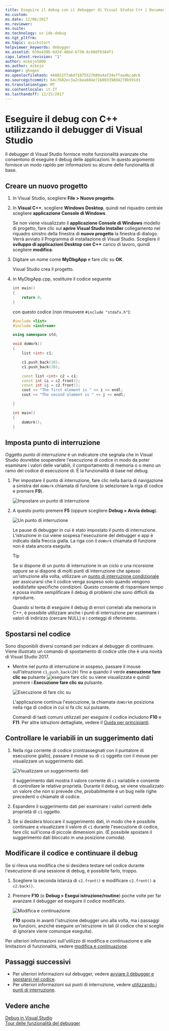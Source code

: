 ```yaml
---
title: Eseguire il debug con il debugger di Visual Studio C++ | Documenti Microsoft
ms.custom: 
ms.date: 12/06/2017
ms.reviewer: 
ms.suite: 
ms.technology: vs-ide-debug
ms.tgt_pltfrm: 
ms.topic: quickstart
helpviewer_keywords: debugger
ms.assetid: 639e430b-6d2d-46bd-b738-8c60dfb384f1
caps.latest.revision: "1"
author: mikejo5000
ms.author: mikejo
manager: ghogen
ms.openlocfilehash: 448822f7a6d71075527680a4af34e7faa46ca8c6
ms.sourcegitcommit: 64c7682ec3a2cbea684e716803398d4278b591d1
ms.translationtype: MT
ms.contentlocale: it-IT
ms.lasthandoff: 12/15/2017
---
```

# <a name="debug-with-c-using-the-visual-studio-debugger"></a>Eseguire il debug con C++ utilizzando il debugger di Visual Studio

Il debugger di Visual Studio fornisce molte funzionalità avanzate che consentono di eseguire il debug delle applicazioni. In questo argomento fornisce un modo rapido per informazioni su alcune delle funzionalità di base.

## <a name="create-a-new-project"></a>Creare un nuovo progetto 

1. In Visual Studio, scegliere **File > Nuovo progetto**.

2. In **Visual C++**, scegliere **Windows Desktop**, quindi nel riquadro centrale scegliere **applicazione Console di Windows**.

    Se non viene visualizzato il **applicazione Console di Windows** modello di progetto, fare clic sul **aprire Visual Studio Installer** collegamento nel riquadro sinistro della finestra di **nuovo progetto** la finestra di dialogo. Verrà avviato il Programma di installazione di Visual Studio. Scegliere il **sviluppo di applicazioni Desktop con C++** carico di lavoro, quindi scegliere **modifica**.

3. Digitare un nome come **MyDbgApp** e fare clic su **OK**.

    Visual Studio crea il progetto.

4. In MyDbgApp.cpp, sostituire il codice seguente

    ```c++
    int main()
    {
        return 0;
    }
    ```

    con questo codice (non rimuovere `#include "stdafx.h"`):

    ```c++
    #include <list>  
    #include <iostream>

    using namespace std;

    void doWork()
    {
        list <int> c1;

        c1.push_back(10);
        c1.push_back(20);

        const list <int> c2 = c1;
        const int &i = c2.front();
        const int &j = c2.front();
        cout << "The first element is " << i << endl;
        cout << "The second element is " << j << endl;

    }

    int main()
    {
        doWork();
    }
    ```

## <a name="set-a-breakpoint"></a>Imposta punto di interruzione

Oggetto *punto di interruzione* è un indicatore che segnala che in Visual Studio dovrebbe sospendere l'esecuzione di codice in modo da poter esaminare i valori delle variabili, il comportamento di memoria o o meno un ramo del codice di esecuzione di. È la funzionalità di base nel debug.

1. Per impostare il punto di interruzione, fare clic nella barra di navigazione a sinistra del `doWork` chiamata di funzione (o selezionare la riga di codice e premere **F9**).

    ![Impostare un punto di interruzione](../debugger/media/dbg-qs-set-breakpoint.png "impostare un punto di interruzione")

2. A questo punto premere **F5** (oppure scegliere **Debug > Avvia debug**).

    ![Un punto di interruzione](../debugger/media/dbg-qs-hit-breakpoint.png "raggiunge un punto di interruzione")

    Le pause di debugger in cui è stato impostato il punto di interruzione. L'istruzione in cui viene sospesa l'esecuzione del debugger e app è indicato dalla freccia gialla. La riga con il `doWork` chiamata di funzione non è stata ancora eseguita.

    > [!TIP]
    > Se si dispone di un punto di interruzione in un ciclo o una ricorsione oppure se si dispone di molti punti di interruzione che spesso un'istruzione alla volta, utilizzare un [punto di interruzione condizionale](../debugger/using-breakpoints.md#BKMK_Specify_a_breakpoint_condition_using_a_code_expression) per assicurarsi che il codice venga sospeso solo quando vengono soddisfatte specifiche condizioni. Questo consente di risparmiare tempo e possa inoltre semplificare il debug di problemi che sono difficili da riprodurre.

    Quando si tenta di eseguire il debug di errori correlati alla memoria in C++, è possibile utilizzare anche i punti di interruzione per esaminare i valori di indirizzo (cercare NULL) e i conteggi di riferimento. 

## <a name="navigate-code"></a>Spostarsi nel codice

Sono disponibili diversi comandi per indicare al debugger di continuare. Viene illustrato un comando di spostamento di codice utile che è una novità di Visual Studio 2017.

- Mentre nel punto di interruzione in sospeso, passare il mouse sull'istruzione `c1.push_back(20)` fino a quando il verde **esecuzione fare clic su** pulsante ![eseguire fare clic su](../debugger/media/dbg-tour-run-to-click.png "RunToClick") viene visualizzata e quindi premere i **Esecuzione fare clic su** pulsante.

    ![Esecuzione di fare clic su](../debugger/media/dbg-qs-run-to-click.png "esecuzione fare clic su")

    L'applicazione continua l'esecuzione, la chiamata `doWork`e posiziona nella riga di codice in cui si fa clic sul pulsante.

    Comandi di tasti comuni utilizzati per eseguire il codice includono **F10** e **F11**. Per altre istruzioni dettagliate, vedere il [Guida per principianti](../debugger/getting-started-with-the-debugger.md).

## <a name="inspect-variables-in-a-datatip"></a>Controllare le variabili in un suggerimento dati

1. Nella riga corrente di codice (contrassegnati con il puntatore di esecuzione giallo), passare il mouse su di `c1` oggetto con il mouse per visualizzare un suggerimento dati.

    ![Visualizzare un suggerimento dati](../debugger/media/dbg-qs-data-tip.png "consente di visualizzare un suggerimento dati")

    Il suggerimento dati mostra il valore corrente di `c1` variabile e consente di controllare le relative proprietà. Durante il debug, se viene visualizzato un valore che non si prevede che, probabilmente è un bug nelle righe precedenti o chiamate di codice. 

2. Espandere il suggerimento dati per esaminare i valori correnti delle proprietà di `c1` oggetto.

3. Se si desidera bloccare il suggerimento dati, in modo che è possibile continuare a visualizzare il valore di `c1` durante l'esecuzione di codice, fare clic sull'icona di piccole dimensioni pin. (È possibile spostare il suggerimento dati bloccato in una posizione comoda).

## <a name="edit-code-and-continue-debugging"></a>Modificare il codice e continuare il debug

Se si rileva una modifica che si desidera testare nel codice durante l'esecuzione di una sessione di debug, è possibile farlo, troppo.

1. Scegliere la seconda istanza di `c2.front()` e modificare `c2.front()` a `c2.back()`.

2. Premere **F10** (o **Debug > Esegui istruzione/routine**) poche volte per far avanzare il debugger ed eseguire il codice modificato.

    ![Modifica e continuazione](../debugger/media/dbg-qs-edit-and-continue.gif "modifica e continuazione")

    **F10** sposta in avanti l'istruzione debugger uno alla volta, ma i passaggi su funzioni, anziché eseguire un'istruzione in tali (il codice che si sceglie di ignorare viene comunque eseguita).

Per ulteriori informazioni sull'utilizzo di modifica e continuazione e alle limitazioni di funzionalità, vedere [modifica e continuazione](../debugger/edit-and-continue.md).

## <a name="next-steps"></a>Passaggi successivi

- Per ulteriori informazioni sul debugger, vedere [avviare il debugger e spostarsi nel codice](../debugger/getting-started-with-the-debugger.md).
- Per ulteriori informazioni sui punti di interruzione, vedere [utilizzando i punti di interruzione](../debugger/using-breakpoints.md).

## <a name="see-also"></a>Vedere anche  
 [Debug in Visual Studio](../debugger/index.md)  
 [Tour delle funzionalità del debugger](../debugger/debugger-feature-tour.md)
